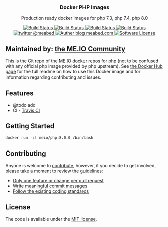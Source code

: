 <p align="center">
  <h3 align="center">Docker PHP Images</h3>
  <p align="center">Production ready docker images for php 7.3, php 7.4, php 8.0 </p>
  <p align="center">
    <a href="https://travis-ci.org/me-io/docker-php">
      <img src="https://travis-ci.org/me-io/docker-php.svg?branch=master" alt="Build Status">
    </a>
    <a href="https://travis-ci.org/me-io/docker-php">
      <img src="https://img.shields.io/badge/PHP-7.3-brightgreen.svg?longCache=true" alt="Build Status">
    </a>
    <a href="https://travis-ci.org/me-io/docker-php">
      <img src="https://img.shields.io/badge/PHP-7.4-brightgreen.svg?longCache=true" alt="Build Status">
    </a>
    <a href="https://travis-ci.org/me-io/docker-php">
      <img src="https://img.shields.io/badge/PHP-8.0-brightgreen.svg?longCache=true" alt="Build Status">
    </a>
    <a href="https://twitter.com/meabed">
      <img src="https://img.shields.io/badge/twitter-@meabed-179BD7.svg?style=flat-squares" alt="twitter @meabed">
    </a>
    <a href="https://meabed.com">
      <img src="https://img.shields.io/badge/Author-blog-green.svg?style=flat-square" alt="Auther blog meabed.com">
    </a>
    <a href="LICENSE.md">
      <img src="https://img.shields.io/badge/license-MIT-brightgreen.svg?style=flat-square" alt="Software License">
    </a>
  </p>
</p>

## Maintained by: [the ME.IO Community](https://me.io/docker-hub/maintainers)

This is the Git repo of the [ME.IO docker repos](https://me.io/docker-hub/repos) for [php](https://hub.docker.com/r/meio/php/) (not to be confused with any official php image provided by php upstream). See [the Docker Hub page](https://hub.docker.com/r/meio/php/) for the full readme on how to use this Docker image and for information regarding contributing and issues.

## Features
- @todo add
- CI - [Travis CI](https://travis-ci.org/)


## Getting Started

```bash
docker run -it meio/php:8.0.0 /bin/bash
```


## Contributing

Anyone is welcome to [contribute](CONTRIBUTING.md), however, if you decide to get involved, please take a moment to review the guidelines:

* [Only one feature or change per pull request](CONTRIBUTING.md#only-one-feature-or-change-per-pull-request)
* [Write meaningful commit messages](CONTRIBUTING.md#write-meaningful-commit-messages)
* [Follow the existing coding standards](CONTRIBUTING.md#follow-the-existing-coding-standards)

## License

The code is available under the [MIT license](LICENSE.md).
